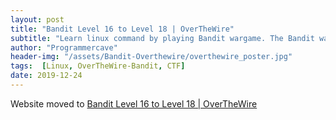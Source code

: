 ```yaml
---
layout: post
title: "Bandit Level 16 to Level 18 | OverTheWire"
subtitle: "Learn linux command by playing Bandit wargame. The Bandit wargame is aimed at absolute beginners. It will teach the basics needed to be able to play other wargames. Below is the solution of Level 16 → Level 17, Level 17 → Level 18 and Level 18 → Level 19. In this post we will learn how to scan for open ports and how to private key to login in a remote machine. We will learn how to find difference in two text files and how to use psuedo terminals. The passwords are hidden, so you have to find the passwords for next level yourself."
author: "Programmercave"
header-img: "/assets/Bandit-Overthewire/overthewire_poster.jpg"
tags:  [Linux, OverTheWire-Bandit, CTF]
date: 2019-12-24
---
```


Website moved to [Bandit Level 16 to Level 18 | OverTheWire](https://programmercave.com/blog/2019/12/24/Bandit-Level-16-to-Level-19-OverTheWire)